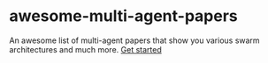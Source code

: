 # awesome-multi-agent-papers

An awesome list of multi-agent papers that show you various swarm architectures and much more. [Get started](https://github.com/kyegomez/awesome-multi-agent-papers)